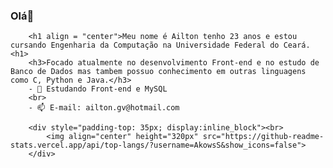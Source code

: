 
   ### Olá👋
        <h1 align = "center">Meu nome é Ailton tenho 23 anos e estou cursando Engenharia da Computação na Universidade Federal do Ceará.<h1>
        <h3>Focado atualmente no desenvolvimento Front-end e no estudo de Banco de Dados mas tambem possuo conhecimento em outras linguagens como C, Python e Java.</h3>
        - 🌱 Estudando Front-end e MySQL
        <br>
        - 📫 E-mail: ailton.gv@hotmail.com
        
        <div style="padding-top: 35px; display:inline_block"><br>
            <img align="center" height="320px" src="https://github-readme-stats.vercel.app/api/top-langs/?username=AkowsS&show_icons=false">
        </div>
